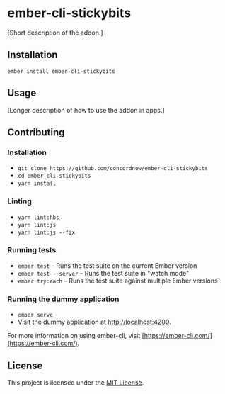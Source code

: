 ember-cli-stickybits
==============================================================================

[Short description of the addon.]

Installation
------------------------------------------------------------------------------

```
ember install ember-cli-stickybits
```


Usage
------------------------------------------------------------------------------

[Longer description of how to use the addon in apps.]


Contributing
------------------------------------------------------------------------------

### Installation

* `git clone https://github.com/concordnow/ember-cli-stickybits`
* `cd ember-cli-stickybits`
* `yarn install`

### Linting

* `yarn lint:hbs`
* `yarn lint:js`
* `yarn lint:js --fix`

### Running tests

* `ember test` – Runs the test suite on the current Ember version
* `ember test --server` – Runs the test suite in "watch mode"
* `ember try:each` – Runs the test suite against multiple Ember versions

### Running the dummy application

* `ember serve`
* Visit the dummy application at [http://localhost:4200](http://localhost:4200).

For more information on using ember-cli, visit [https://ember-cli.com/](https://ember-cli.com/).

License
------------------------------------------------------------------------------

This project is licensed under the [MIT License](LICENSE.md).
